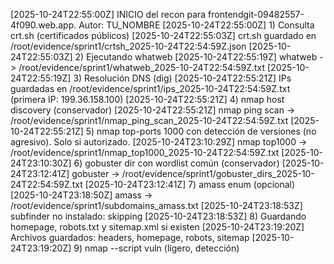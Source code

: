 [2025-10-24T22:55:00Z] INICIO del recon para frontendgit-09482557-4f090.web.app. Autor: TU_NOMBRE
[2025-10-24T22:55:00Z] 1) Consulta crt.sh (certificados públicos)
[2025-10-24T22:55:03Z] crt.sh guardado en /root/evidence/sprint1/crtsh_2025-10-24T22:54:59Z.json
[2025-10-24T22:55:03Z] 2) Ejecutando whatweb
[2025-10-24T22:55:19Z] whatweb -> /root/evidence/sprint1/whatweb_2025-10-24T22:54:59Z.txt
[2025-10-24T22:55:19Z] 3) Resolución DNS (dig)
[2025-10-24T22:55:21Z] IPs guardadas en /root/evidence/sprint1/ips_2025-10-24T22:54:59Z.txt (primera IP: 199.36.158.100)
[2025-10-24T22:55:21Z] 4) nmap host discovery (conservador)
[2025-10-24T22:55:21Z] nmap ping scan -> /root/evidence/sprint1/nmap_ping_scan_2025-10-24T22:54:59Z.txt
[2025-10-24T22:55:21Z] 5) nmap top-ports 1000 con detección de versiones (no agresivo). Solo si autorizado.
[2025-10-24T23:10:29Z] nmap top1000 -> /root/evidence/sprint1/nmap_top1000_2025-10-24T22:54:59Z.txt
[2025-10-24T23:10:30Z] 6) gobuster dir con wordlist común (conservador)
[2025-10-24T23:12:41Z] gobuster -> /root/evidence/sprint1/gobuster_dirs_2025-10-24T22:54:59Z.txt
[2025-10-24T23:12:41Z] 7) amass enum (opcional)
[2025-10-24T23:18:50Z] amass -> /root/evidence/sprint1/subdomains_amass.txt
[2025-10-24T23:18:53Z] subfinder no instalado: skipping
[2025-10-24T23:18:53Z] 8) Guardando homepage, robots.txt y sitemap.xml si existen
[2025-10-24T23:19:20Z] Archivos guardados: headers, homepage, robots, sitemap
[2025-10-24T23:19:20Z] 9) nmap --script vuln (ligero, detección)
